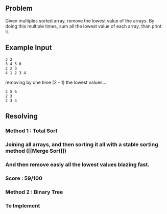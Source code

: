 ## **Problem**

Given multiples sorted array, remove the lowest value of the arrays.
By doing this multiple times, sum all the lowest value of each array, than print it.

## Example Input

```
3 2
3 4 5 6
2 2 3
4 1 2 3 4
```

removing by one time (2 - 1) the lowest values...

```
4 5 6
2 3
2 3 4
```

## **Resolving**

### **Method 1** : Total Sort

### Joining all arrays, and then sorting it all with a stable sorting method ([[Merge Sort]])
### And then remove easly all the lowest values blazing fast.

### **Score** : 59/100

### **Method 2** : Binary Tree

### To Implement